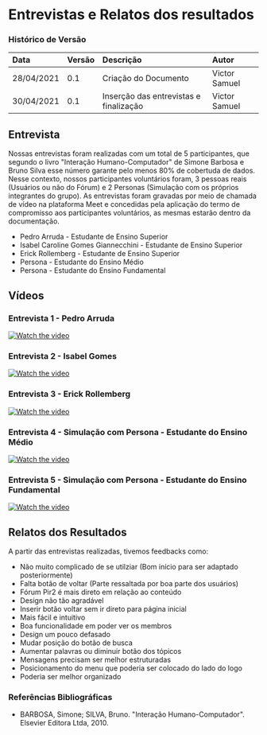 # Entrevistas e Relatos dos resultados

### Histórico de Versão 

| Data | Versão | Descrição | Autor |
| :--- | :--- | :--- | :--- |
| 28/04/2021 | 0.1 | Criação do Documento | Victor Samuel |
| 30/04/2021 | 0.1 | Inserção das entrevistas e finalização | Victor Samuel |

## Entrevista
Nossas entrevistas foram realizadas com um total de 5 participantes, que segundo o livro "Interação Humano-Computador" de Simone Barbosa e Bruno Silva esse número garante pelo menos 80% de cobertuda de dados. Nesse contexto, nossos participantes voluntários foram, 3 pessoas reais (Usuários ou não do Fórum) e 2 Personas (Simulação com os próprios integrantes do grupo). As entrevistas foram gravadas por meio de chamada de vídeo na plataforma Meet e concedidas pela aplicação do termo de compromisso aos participantes voluntários, as mesmas estarão dentro da documentação.
* Pedro Arruda - Estudante de Ensino Superior
* Isabel Caroline Gomes Giannecchini - Estudante de Ensino Superior
* Erick Rollemberg - Estudante de Ensino Superior
* Persona - Estudante do Ensino Médio 
* Persona - Estudante do Ensino Fundamental 

## Vídeos 

### Entrevista 1 - Pedro Arruda 
[![Watch the video](https://img.youtube.com/vi/JJ4ZDMdwEZM/mqdefault.jpg)](https://youtu.be/JJ4ZDMdwEZM)

### Entrevista 2 - Isabel Gomes

[![Watch the video](https://img.youtube.com/vi/05CGfpgFMxQ/mqdefault.jpg)](https://youtu.be/05CGfpgFMxQ)

### Entrevista 3 - Erick Rollemberg

[![Watch the video](https://img.youtube.com/vi/vd2VdKsxNY8/mqdefault.jpg)](https://youtu.be/vd2VdKsxNY8)

### Entrevista 4 - Simulação com Persona - Estudante do Ensino Médio 
[![Watch the video](https://img.youtube.com/vi/HIJfj1lGzG8/mqdefault.jpg)](https://youtu.be/HIJfj1lGzG8)


### Entrevista 5 - Simulação com Persona - Estudante do Ensino Fundamental

[![Watch the video](https://img.youtube.com/vi/iDM5ZnBWXCc/mqdefault.jpg)](https://youtu.be/iDM5ZnBWXCc)


## Relatos dos Resultados
A partir das entrevistas realizadas, tivemos feedbacks como:
* Não muito complicado de se utilziar (Bom início para ser adaptado posteriormente)
* Falta botão de voltar (Parte ressaltada por boa parte dos usuários)
* Fórum Pir2 é mais direto em relação ao conteúdo
* Design não tão agradável
* Inserir botão voltar sem ir direto para página inicial
* Mais fácil e intuitivo 
* Boa funcionalidade em poder ver os membros 
* Design um pouco defasado
* Mudar posição do botão de busca
* Aumentar palavras ou diminuir botão dos tópicos
* Mensagens precisam ser melhor estruturadas
* Posicionamento do menu que poderia ser colocado do lado do logo
* Poderia ser melhor organizado

### Referências Bibliográficas
- BARBOSA, Simone; SILVA, Bruno. "Interação Humano-Computador". Elsevier Editora Ltda, 2010.
